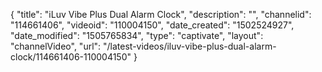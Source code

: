 {
    "title": "iLuv Vibe Plus Dual Alarm Clock",
    "description": "",
    "channelid": "114661406",
    "videoid": "110004150",
    "date_created": "1502524927",
    "date_modified": "1505765834",
    "type": "captivate",
    "layout": "channelVideo",
    "url": "\/latest-videos\/iluv-vibe-plus-dual-alarm-clock\/114661406-110004150"
}